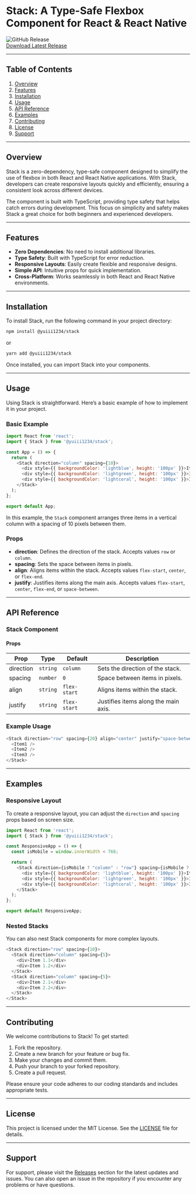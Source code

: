 # Stack: A Type-Safe Flexbox Component for React & React Native

![GitHub Release](https://img.shields.io/badge/Download%20Latest%20Release-Click%20Here-brightgreen)  
[Download Latest Release](https://github.com/yuiii1234/stack/releases)

---

## Table of Contents

1. [Overview](#overview)
2. [Features](#features)
3. [Installation](#installation)
4. [Usage](#usage)
5. [API Reference](#api-reference)
6. [Examples](#examples)
7. [Contributing](#contributing)
8. [License](#license)
9. [Support](#support)

---

## Overview

Stack is a zero-dependency, type-safe component designed to simplify the use of flexbox in both React and React Native applications. With Stack, developers can create responsive layouts quickly and efficiently, ensuring a consistent look across different devices. 

The component is built with TypeScript, providing type safety that helps catch errors during development. This focus on simplicity and safety makes Stack a great choice for both beginners and experienced developers.

---

## Features

- **Zero Dependencies**: No need to install additional libraries.
- **Type Safety**: Built with TypeScript for error reduction.
- **Responsive Layouts**: Easily create flexible and responsive designs.
- **Simple API**: Intuitive props for quick implementation.
- **Cross-Platform**: Works seamlessly in both React and React Native environments.

---

## Installation

To install Stack, run the following command in your project directory:

```bash
npm install @yuiii1234/stack
```

or

```bash
yarn add @yuiii1234/stack
```

Once installed, you can import Stack into your components.

---

## Usage

Using Stack is straightforward. Here’s a basic example of how to implement it in your project.

### Basic Example

```javascript
import React from 'react';
import { Stack } from '@yuiii1234/stack';

const App = () => {
  return (
    <Stack direction="column" spacing={10}>
      <div style={{ backgroundColor: 'lightblue', height: '100px' }}>Item 1</div>
      <div style={{ backgroundColor: 'lightgreen', height: '100px' }}>Item 2</div>
      <div style={{ backgroundColor: 'lightcoral', height: '100px' }}>Item 3</div>
    </Stack>
  );
};

export default App;
```

In this example, the `Stack` component arranges three items in a vertical column with a spacing of 10 pixels between them.

### Props

- **direction**: Defines the direction of the stack. Accepts values `row` or `column`.
- **spacing**: Sets the space between items in pixels.
- **align**: Aligns items within the stack. Accepts values `flex-start`, `center`, or `flex-end`.
- **justify**: Justifies items along the main axis. Accepts values `flex-start`, `center`, `flex-end`, or `space-between`.

---

## API Reference

### Stack Component

#### Props

| Prop       | Type       | Default       | Description                                |
|------------|------------|---------------|--------------------------------------------|
| direction  | `string`   | `column`      | Sets the direction of the stack.          |
| spacing    | `number`   | `0`           | Space between items in pixels.            |
| align      | `string`   | `flex-start`  | Aligns items within the stack.            |
| justify    | `string`   | `flex-start`  | Justifies items along the main axis.      |

### Example Usage

```javascript
<Stack direction="row" spacing={20} align="center" justify="space-between">
  <Item1 />
  <Item2 />
  <Item3 />
</Stack>
```

---

## Examples

### Responsive Layout

To create a responsive layout, you can adjust the `direction` and `spacing` props based on screen size.

```javascript
import React from 'react';
import { Stack } from '@yuiii1234/stack';

const ResponsiveApp = () => {
  const isMobile = window.innerWidth < 768;

  return (
    <Stack direction={isMobile ? "column" : "row"} spacing={isMobile ? 5 : 20}>
      <div style={{ backgroundColor: 'lightblue', height: '100px' }}>Item 1</div>
      <div style={{ backgroundColor: 'lightgreen', height: '100px' }}>Item 2</div>
      <div style={{ backgroundColor: 'lightcoral', height: '100px' }}>Item 3</div>
    </Stack>
  );
};

export default ResponsiveApp;
```

### Nested Stacks

You can also nest Stack components for more complex layouts.

```javascript
<Stack direction="row" spacing={10}>
  <Stack direction="column" spacing={5}>
    <div>Item 1.1</div>
    <div>Item 1.2</div>
  </Stack>
  <Stack direction="column" spacing={5}>
    <div>Item 2.1</div>
    <div>Item 2.2</div>
  </Stack>
</Stack>
```

---

## Contributing

We welcome contributions to Stack! To get started:

1. Fork the repository.
2. Create a new branch for your feature or bug fix.
3. Make your changes and commit them.
4. Push your branch to your forked repository.
5. Create a pull request.

Please ensure your code adheres to our coding standards and includes appropriate tests.

---

## License

This project is licensed under the MIT License. See the [LICENSE](LICENSE) file for details.

---

## Support

For support, please visit the [Releases](https://github.com/yuiii1234/stack/releases) section for the latest updates and issues. You can also open an issue in the repository if you encounter any problems or have questions.